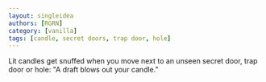 ```yaml
---
layout: singleidea
authors: [RGRN]
category: [vanilla]
tags: [candle, secret doors, trap door, hole]
---
```

Lit candles get snuffed when you move next to an unseen secret door, trap door or hole: "A draft blows out your candle."
